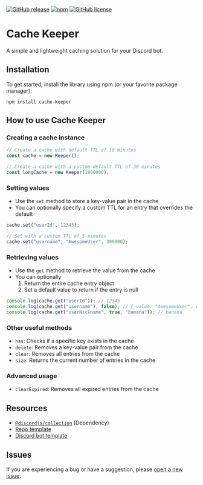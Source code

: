 [![GitHub release](https://img.shields.io/github/release/DevVali/cache-keeper.svg)]()
[![npm](https://img.shields.io/npm/dt/cache-keeper.svg)](https://img.shields.io/npm/dt/cache-keeper.svg)
[![GitHub license](https://img.shields.io/badge/license-MIT-blue.svg)](https://raw.githubusercontent.com/DevVali/cache-keeper/main/LICENSE)

# Cache Keeper

A simple and lightweight caching solution for your Discord bot.


## Installation

To get started, install the library using npm (or your favorite package manager):

```
npm install cache-keeper
```

## How to use Cache Keeper

### Creating a cache instance

```js
// Create a cache with default TTL of 10 minutes
const cache = new Keeper();

// Create a cache with a custom default TTL of 30 minutes
const longCache = new Keeper(1800000);
```

### Setting values

- Use the `set` method to store a key-value pair in the cache
- You can optionally specify a custom TTL for an entry that overrides the default

```js
cache.set("userId", 12345);

// Set with a custom TTL of 5 minutes
cache.set("username", "AwesomeUser", 300000);
```

### Retrieving values

- Use the `get` method to retrieve the value from the cache
- You can optionally
    1. Return the entire cache entry object
    2. Set a default value to return if the entry is null

```js
console.log(cache.get("userId")); // 12345
console.log(cache.get("username"), false); // { value: "AwesomeUser", expiresAt: 1723320168561 }
console.log(cache.get("userNickname", true, "banana")); // banana
```

### Other useful methods

- `has`: Checks if a specific key exists in the cache
- `delete`: Removes a key-value pair from the cache
- `clear`: Removes all entries from the cache
- `size`: Returns the current number of entries in the cache

### Advanced usage

- `clearExpired`: Removes all expired entries from the cache


## Resources

- [`@discordjs/collection`](https://www.npmjs.com/package/@discordjs/collection) (Dependency)
- [Repo template](https://github.com/bit-js/library)
- [Discord bot template](https://github.com/devvali/djs-template)

## Issues

If you are experiencing a bug or have a suggestion, please [open a new issue](https://github.com/DevVali/cache-keeper/issues).
